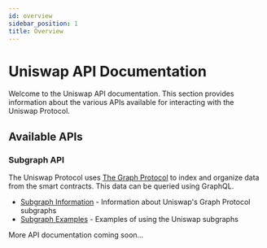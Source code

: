 ```yaml
---
id: overview
sidebar_position: 1
title: Overview
---
```


# Uniswap API Documentation

Welcome to the Uniswap API documentation. This section provides information about the various APIs available for interacting with the Uniswap Protocol.

## Available APIs

### Subgraph API
The Uniswap Protocol uses [The Graph Protocol](https://thegraph.com/) to index and organize data from the smart contracts. This data can be queried using GraphQL.

- [Subgraph Information](./subgraph/overview.md) - Information about Uniswap's Graph Protocol subgraphs
- [Subgraph Examples](./subgraph/guides/subgraph-example.md) - Examples of using the Uniswap subgraphs

More API documentation coming soon... 